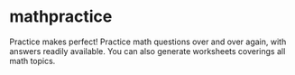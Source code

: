 # mathpractice
Practice makes perfect! Practice math questions over and over again, with answers readily available. You can also generate worksheets coverings all math topics.
